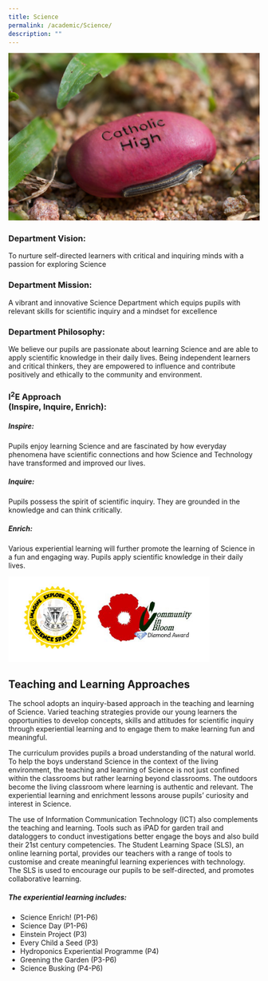```yaml
---
title: Science
permalink: /academic/Science/
description: ""
---
```

![](/images/sci1.png)

### Department Vision: 
To nurture self-directed learners with critical and inquiring minds with a passion for exploring Science 

### Department Mission:
A vibrant and innovative Science Department which equips pupils with relevant skills for scientific inquiry and a mindset for excellence
  
### Department Philosophy:
We believe our pupils are passionate about learning Science and are able to apply scientific knowledge in their daily lives. Being independent learners and critical thinkers, they are empowered to influence and contribute positively and ethically to the community and environment.

### I<sup>2</sup>E Approach <br>(Inspire, Inquire, Enrich):

##### Inspire:
Pupils enjoy learning Science and are fascinated by how everyday phenomena have scientific connections and how Science and Technology have transformed and improved our lives. 

##### Inquire:
Pupils possess the spirit of scientific inquiry. They are grounded in the knowledge and can think critically.

##### Enrich:
Various experiential learning will further promote the learning of Science in a fun and engaging way. Pupils apply scientific knowledge in their daily lives.


<img src="/images/Primary/Science/ScienceLogo.jpg" style="width:80%;">


	
## Teaching and Learning Approaches

The school adopts an inquiry-based approach in the teaching and learning of Science. Varied teaching strategies provide our young learners the opportunities to develop concepts, skills and attitudes for scientific inquiry through experiential learning and to engage them to make learning fun and meaningful. 
  
The curriculum provides pupils a broad understanding of the natural world. To help the boys understand Science in the context of the living environment, the teaching and learning of Science is not just confined within the classrooms but rather learning beyond classrooms. The outdoors become the living classroom where learning is authentic and relevant. The experiential learning and enrichment lessons arouse pupils’ curiosity and interest in Science. 
  
The use of Information Communication Technology (ICT) also complements the teaching and learning. Tools such as iPAD for garden trail and dataloggers to conduct investigations better engage the boys and also build their 21st century competencies. The Student Learning Space (SLS), an online learning portal, provides our teachers with a range of tools to customise and create meaningful learning experiences with technology. The SLS is used to encourage our pupils to be self-directed, and promotes collaborative learning.

##### The experiential learning includes:
- Science Enrich! (P1-P6)
- Science Day (P1-P6)
- Einstein Project (P3)
- Every Child a Seed (P3)
- Hydroponics Experiential Programme (P4)
- Greening the Garden (P3-P6)
- Science Busking (P4-P6)